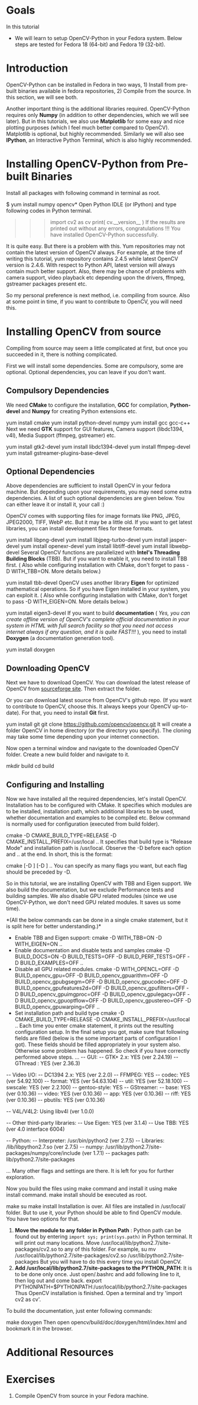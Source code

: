 
# Goals

In this tutorial

* We will learn to setup OpenCV-Python in your Fedora system. Below steps are tested for Fedora 18 (64-bit) and Fedora 19 (32-bit).

# Introduction

OpenCV-Python can be installed in Fedora in two ways, 1) Install from pre-built binaries available in fedora repositories, 2) Compile from the source. In this section, we will see both.

Another important thing is the additional libraries required. OpenCV-Python requires only **Numpy** (in addition to other dependencies, which we will see later). But in this tutorials, we also use **Matplotlib** for some easy and nice plotting purposes (which I feel much better compared to OpenCV). Matplotlib is optional, but highly recommended. Similarly we will also see **IPython**, an Interactive Python Terminal, which is also highly recommended.

# Installing OpenCV-Python from Pre-built Binaries

Install all packages with following command in terminal as root. 

$ yum install numpy opencv\*
 Open Python IDLE (or IPython) and type following codes in Python terminal. 

>>> import cv2 as cv
>>> print( cv.\_\_version\_\_ )
 If the results are printed out without any errors, congratulations !!! You have installed OpenCV-Python successfully.

It is quite easy. But there is a problem with this. Yum repositories may not contain the latest version of OpenCV always. For example, at the time of writing this tutorial, yum repository contains 2.4.5 while latest OpenCV version is 2.4.6. With respect to Python API, latest version will always contain much better support. Also, there may be chance of problems with camera support, video playback etc depending upon the drivers, ffmpeg, gstreamer packages present etc.

So my personal preference is next method, i.e. compiling from source. Also at some point in time, if you want to contribute to OpenCV, you will need this.

# Installing OpenCV from source

Compiling from source may seem a little complicated at first, but once you succeeded in it, there is nothing complicated.

First we will install some dependencies. Some are compulsory, some are optional. Optional dependencies, you can leave if you don't want.

## Compulsory Dependencies

We need **CMake** to configure the installation, **GCC** for compilation, **Python-devel** and **Numpy** for creating Python extensions etc. 

yum install cmake
yum install python-devel numpy
yum install gcc gcc-c++
 Next we need **GTK** support for GUI features, Camera support (libdc1394, v4l), Media Support (ffmpeg, gstreamer) etc. 

yum install gtk2-devel
yum install libdc1394-devel
yum install ffmpeg-devel
yum install gstreamer-plugins-base-devel
 ## Optional Dependencies

Above dependencies are sufficient to install OpenCV in your fedora machine. But depending upon your requirements, you may need some extra dependencies. A list of such optional dependencies are given below. You can either leave it or install it, your call :)

OpenCV comes with supporting files for image formats like PNG, JPEG, JPEG2000, TIFF, WebP etc. But it may be a little old. If you want to get latest libraries, you can install development files for these formats. 

yum install libpng-devel
yum install libjpeg-turbo-devel
yum install jasper-devel
yum install openexr-devel
yum install libtiff-devel
yum install libwebp-devel
 Several OpenCV functions are parallelized with **Intel's Threading Building Blocks** (TBB). But if you want to enable it, you need to install TBB first. ( Also while configuring installation with CMake, don't forget to pass -D WITH\_TBB=ON. More details below.) 

yum install tbb-devel
 OpenCV uses another library **Eigen** for optimized mathematical operations. So if you have Eigen installed in your system, you can exploit it. ( Also while configuring installation with CMake, don't forget to pass -D WITH\_EIGEN=ON. More details below.) 

yum install eigen3-devel
 If you want to build **documentation** ( *Yes, you can create offline version of OpenCV's complete official documentation in your system in HTML with full search facility so that you need not access internet always if any question, and it is quite FAST!!!* ), you need to install **Doxygen** (a documentation generation tool). 

yum install doxygen
 ## Downloading OpenCV

Next we have to download OpenCV. You can download the latest release of OpenCV from [sourceforge site](http://sourceforge.net/projects/opencvlibrary/ "http://sourceforge.net/projects/opencvlibrary/"). Then extract the folder.

Or you can download latest source from OpenCV's github repo. (If you want to contribute to OpenCV, choose this. It always keeps your OpenCV up-to-date). For that, you need to install **Git** first. 

yum install git
git clone https://github.com/opencv/opencv.git
 It will create a folder OpenCV in home directory (or the directory you specify). The cloning may take some time depending upon your internet connection.

Now open a terminal window and navigate to the downloaded OpenCV folder. Create a new build folder and navigate to it. 

mkdir build
cd build
 ## Configuring and Installing

Now we have installed all the required dependencies, let's install OpenCV. Installation has to be configured with CMake. It specifies which modules are to be installed, installation path, which additional libraries to be used, whether documentation and examples to be compiled etc. Below command is normally used for configuration (executed from build folder). 

cmake -D CMAKE\_BUILD\_TYPE=RELEASE -D CMAKE\_INSTALL\_PREFIX=/usr/local ..
 It specifies that build type is "Release Mode" and installation path is /usr/local. Observe the -D before each option and .. at the end. In short, this is the format: 

cmake [-D <flag>] [-D <flag>] ..
 You can specify as many flags you want, but each flag should be preceded by -D.

So in this tutorial, we are installing OpenCV with TBB and Eigen support. We also build the documentation, but we exclude Performance tests and building samples. We also disable GPU related modules (since we use OpenCV-Python, we don't need GPU related modules. It saves us some time).

\*(All the below commands can be done in a single cmake statement, but it is split here for better understanding.)\*

* Enable TBB and Eigen support: cmake -D WITH\_TBB=ON -D WITH\_EIGEN=ON ..
* Enable documentation and disable tests and samples cmake -D BUILD\_DOCS=ON -D BUILD\_TESTS=OFF -D BUILD\_PERF\_TESTS=OFF -D BUILD\_EXAMPLES=OFF ..
* Disable all GPU related modules. cmake -D WITH\_OPENCL=OFF -D BUILD\_opencv\_gpu=OFF -D BUILD\_opencv\_gpuarithm=OFF -D BUILD\_opencv\_gpubgsegm=OFF -D BUILD\_opencv\_gpucodec=OFF -D BUILD\_opencv\_gpufeatures2d=OFF -D BUILD\_opencv\_gpufilters=OFF -D BUILD\_opencv\_gpuimgproc=OFF -D BUILD\_opencv\_gpulegacy=OFF -D BUILD\_opencv\_gpuoptflow=OFF -D BUILD\_opencv\_gpustereo=OFF -D BUILD\_opencv\_gpuwarping=OFF ..
* Set installation path and build type cmake -D CMAKE\_BUILD\_TYPE=RELEASE -D CMAKE\_INSTALL\_PREFIX=/usr/local ..
 Each time you enter cmake statement, it prints out the resulting configuration setup. In the final setup you got, make sure that following fields are filled (below is the some important parts of configuration I got). These fields should be filled appropriately in your system also. Otherwise some problem has happened. So check if you have correctly performed above steps. ...
-- GUI:
-- GTK+ 2.x: YES (ver 2.24.19)
-- GThread : YES (ver 2.36.3)

-- Video I/O:
-- DC1394 2.x: YES (ver 2.2.0)
-- FFMPEG: YES
-- codec: YES (ver 54.92.100)
-- format: YES (ver 54.63.104)
-- util: YES (ver 52.18.100)
-- swscale: YES (ver 2.2.100)
-- gentoo-style: YES
-- GStreamer:
-- base: YES (ver 0.10.36)
-- video: YES (ver 0.10.36)
-- app: YES (ver 0.10.36)
-- riff: YES (ver 0.10.36)
-- pbutils: YES (ver 0.10.36)

-- V4L/V4L2: Using libv4l (ver 1.0.0)

-- Other third-party libraries:
-- Use Eigen: YES (ver 3.1.4)
-- Use TBB: YES (ver 4.0 interface 6004)

-- Python:
-- Interpreter: /usr/bin/python2 (ver 2.7.5)
-- Libraries: /lib/libpython2.7.so (ver 2.7.5)
-- numpy: /usr/lib/python2.7/site-packages/numpy/core/include (ver 1.7.1)
-- packages path: lib/python2.7/site-packages

...
 Many other flags and settings are there. It is left for you for further exploration.

Now you build the files using make command and install it using make install command. make install should be executed as root. 

make
su
make install
 Installation is over. All files are installed in /usr/local/ folder. But to use it, your Python should be able to find OpenCV module. You have two options for that.

1. **Move the module to any folder in Python Path** : Python path can be found out by entering `import sys; print(sys.path)` in Python terminal. It will print out many locations. Move /usr/local/lib/python2.7/site-packages/cv2.so to any of this folder. For example, su mv /usr/local/lib/python2.7/site-packages/cv2.so /usr/lib/python2.7/site-packages
 But you will have to do this every time you install OpenCV.
2. **Add /usr/local/lib/python2.7/site-packages to the PYTHON\_PATH**: It is to be done only once. Just open/.bashrc and add following line to it, then log out and come back. export PYTHONPATH=$PYTHONPATH:/usr/local/lib/python2.7/site-packages
 Thus OpenCV installation is finished. Open a terminal and try 'import cv2 as cv'.

To build the documentation, just enter following commands: 

make doxygen
 Then open opencv/build/doc/doxygen/html/index.html and bookmark it in the browser.

# Additional Resources

# Exercises

1. Compile OpenCV from source in your Fedora machine.

